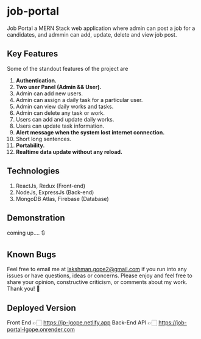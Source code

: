# job-portal

Job Portal a MERN Stack web application where admin can post a job for a candidates, and admmin can add, update, delete and view job post.

## Key Features

Some of the standout features of the project are

1. <b>Authentication.</b>
2. <b>Two user Panel (Admin && User).</b>
3. Admin can add new users.
4. Admin can assign a daily task for a particular user.
5. Admin can view daily works and tasks.
6. Admin can delete any task or work.
7. Users can add and update daily works.
8. Users can update task information.
9. <b>Alert message when the system lost internet connection.</b>
10. Short long sentences.
11. <b>Portability.</b>
12. <b>Realtime data update without any reload.</b>

## Technologies

1. ReactJs, Redux (Front-end)
2. NodeJs, ExpressJs (Back-end)
3. MongoDB Atlas, Firebase (Database)

## Demonstration

coming up.... 🔃

## Known Bugs

Feel free to email me at lakshman.gope2@gmail.com if you run into any issues or have questions, ideas or concerns. Please enjoy
and feel free to share your opinion, constructive criticism, or comments about my work. Thank you! 🙂

## Deployed Version

Front End 👉🏻 https://jp-lgope.netlify.app
Back-End API 👉🏻 https://job-portal-lgope.onrender.com
